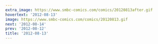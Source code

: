 ```yaml
---
extra_image: https://www.smbc-comics.com/comics/20120813after.gif
hovertext: '2012-08-13'
image: https://www.smbc-comics.com/comics/20120813.gif
next: '2012-08-14'
prev: '2012-08-12'
title: '2012-08-13'
---
```


